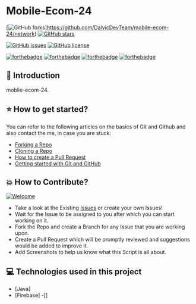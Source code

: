 # Mobile-Ecom-24


[![GitHub forks](https://img.shields.io/github/forks/DalvicDevTeam/church-booking)]https://github.com/DalvicDevTeam/mobile-ecom-24/network)
[![GitHub stars](https://img.shields.io/github/stars/DalvicDevTeam/church-booking)](https://github.com/DalvicDevTeam/mobile-ecom-24stargazers)

[![GitHub issues](https://img.shields.io/github/issues/DalvicDevTeam/church-booking)](https://github.com/DalvicDevTeam/mobile-ecom-24/issues)
[![GitHub license](https://img.shields.io/github/license/DalvicDevTeam/church-booking)](https://github.com/DalvicDevTeam/mobile-ecom-24/church-booking)


[![forthebadge](https://forthebadge.com/images/badges/built-by-developers.svg)](https://forthebadge.com)
[![forthebadge](https://forthebadge.com/images/badges/made-with-java.svg)](https://forthebadge.com)
[![forthebadge](https://forthebadge.com/images/badges/built-for-android.svg)](https://forthebadge.com)
[![forthebadge](https://forthebadge.com/images/badges/check-it-out.svg)](https://forthebadge.com)


## 📌 Introduction

moblie-ecom-24.

## ⭐ How to get started?

You can refer to the following articles on the basics of Git and Github and also contact the me, in case you are stuck:

- [Forking a Repo](https://help.github.com/en/github/getting-started-with-github/fork-a-repo)
- [Cloning a Repo](https://help.github.com/en/desktop/contributing-to-projects/creating-a-pull-request)
- [How to create a Pull Request](https://opensource.com/article/19/7/create-pull-request-github)
- [Getting started with Git and GitHub](https://towardsdatascience.com/getting-started-with-git-and-github-6fcd0f2d4ac6)

## 💥 How to Contribute?
[![Welcome](https://img.shields.io/badge/PRs-welcome-brightgreen.svg?style=flat-square)](http://makeapullrequest.com)

- Take a look at the Existing [Issues](https://github.com/DalvicDevTeam/church-booking/issues) or create your own Issues!
- Wait for the Issue to be assigned to you after which you can start working on it.
- Fork the Repo and create a Branch for any Issue that you are working upon.
- Create a Pull Request which will be promptly reviewed and suggestions would be added to improve it.
- Add Screenshots to help us know what this Script is all about.


## 💻 Technologies used in this project

- [Java]
- [Firebase]
-[]

